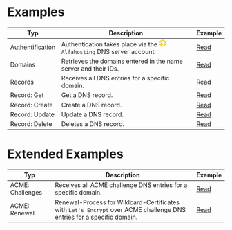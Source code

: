 # Examples
| Typ | Description | Example |
|---|---|---|
| Authentification | Authentication takes place via the ![](https://raw.githubusercontent.com/Bizarrus/AlfaDNS/refs/heads/main/Docs/alfahosting.png) `Alfahosting` DNS server account. | [Read](Auth.md) |
| Domains | Retrieves the domains entered in the name server and their IDs. | [Read](Domains.md) |
| Records | Receives all DNS entries for a specific domain. | [Read](Records.md) |
| Record: Get | Get a DNS record. | [Read](Record.Get.md) |
| Record: Create | Create a DNS record. | [Read](Record.Create.md) |
| Record: Update | Update a DNS record. | [Read](Record.Update.md) |
| Record: Delete | Deletes a DNS record. | [Read](Record.Delete.md) |

# Extended Examples
| Typ | Description | Example |
|---|---|---|
| ACME: Challenges | Receives all ACME challenge DNS entries for a specific domain. | [Read](ACME.List.md) |
| ACME: Renewal | Renewal-Process for Wildcard-Certificates with `Let's Encrypt` over ACME challenge DNS entries for a specific domain. | [Read](ACME.Renewal.md) |
